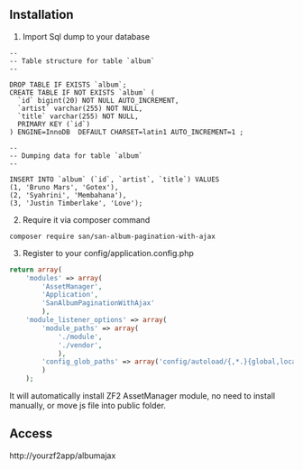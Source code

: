 Installation
------------

1. Import Sql dump to your database
```
--
-- Table structure for table `album`
--

DROP TABLE IF EXISTS `album`;
CREATE TABLE IF NOT EXISTS `album` (
  `id` bigint(20) NOT NULL AUTO_INCREMENT,
  `artist` varchar(255) NOT NULL,
  `title` varchar(255) NOT NULL,
  PRIMARY KEY (`id`)
) ENGINE=InnoDB  DEFAULT CHARSET=latin1 AUTO_INCREMENT=1 ;

--
-- Dumping data for table `album`
--

INSERT INTO `album` (`id`, `artist`, `title`) VALUES
(1, 'Bruno Mars', 'Gotex'),
(2, 'Syahrini', 'Membahana'),
(3, 'Justin Timberlake', 'Love');
```

2. Require it via composer command
```
composer require san/san-album-pagination-with-ajax
```

3. Register to your config/application.config.php

```php
return array(
    'modules' => array(
        'AssetManager',
        'Application',
        'SanAlbumPaginationWithAjax'
        ),
    'module_listener_options' => array(
        'module_paths' => array(
            './module',
            './vendor',
            ),
        'config_glob_paths' => array('config/autoload/{,*.}{global,local}.php')
        )
    );
```

It will automatically install ZF2 AssetManager module, no need to install manually, or move js file into public folder.

Access
------
http://yourzf2app/albumajax

